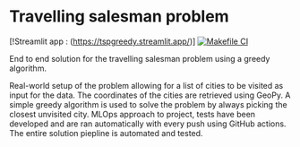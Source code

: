 # Travelling salesman problem 

[!Streamlit app : (https://tspgreedy.streamlit.app/)]  [![Makefile CI](https://github.com/thibtd/TSP_greedy/actions/workflows/main.yml/badge.svg)](https://github.com/thibtd/TSP_greedy/actions/workflows/main.yml)

End to end solution for the travelling salesman problem using a greedy algorithm. 



Real-world setup of the problem allowing for a list of cities to be visited as input for the data. The coordinates of the cities are retrieved using GeoPy. 
A simple greedy algorithm is used to solve the problem by always picking the closest unvisited city. 
MLOps approach to project, tests have been developed and are ran automatically with every push using GitHub actions. The entire solution piepline is automated and tested.


